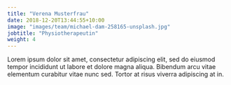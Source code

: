 ```yaml
---
title: "Verena Musterfrau"
date: 2018-12-20T13:44:55+10:00
image: "images/team/michael-dam-258165-unsplash.jpg"
jobtitle: "Physiotherapeutin"
weight: 4
---
```


Lorem ipsum dolor sit amet, consectetur adipiscing elit, sed do eiusmod tempor incididunt ut labore et dolore magna aliqua. Bibendum arcu vitae elementum curabitur vitae nunc sed. Tortor at risus viverra adipiscing at in.
